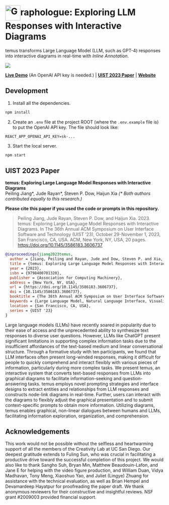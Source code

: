 # <img src="./public/logo512.png" width="48" style="vertical-align: middle;" alt="G"></img>raphologue: Exploring LLM Responses with Interactive Diagrams

temus transforms Large Language Model (LLM, such as GPT-4) responses into interactive diagrams in real-time with _Inline Annotation_.

![](./media/teaser.png)

[**Live Demo**](https://temus.app/) (An OpenAI API key is needed.) | [**UIST 2023 Paper**](https://doi.org/10.1145/3586183.3606737) | [**Website**](https://creativity.ucsd.edu/)

## Development

1. Install all the dependencies.

```bash
npm install
```

2. Create an `.env` file at the project ROOT (where the `.env.example` file is) to put the OpenAI API key. The file should look like:

```
REACT_APP_OPENAI_API_KEY=sk-...
```

3. Start the local server.

```bash
npm start
```

## UIST 2023 Paper

**temus: Exploring Large Language Model Responses with Interactive Diagrams**<br />
Peiling Jiang*, Jude Rayan*, Steven P. Dow, Haijun Xia _(\* Both authors contributed equally to this research.)_

**Please cite this paper if you used the code or prompts in this repository.**

> Peiling Jiang, Jude Rayan, Steven P. Dow, and Haijun Xia. 2023. temus: Exploring Large Language Model Responses with Interactive Diagrams. In The 36th Annual ACM Symposium on User Interface Software and Technology (UIST ’23), October 29-November 1, 2023, San Francisco, CA, USA. ACM, New York, NY, USA, 20 pages. https://doi.org/10.1145/3586183.3606737

```bibtex
@inproceedings{jiang2023temus,
  author = {Jiang, Peiling and Rayan, Jude and Dow, Steven P. and Xia, Haijun},
  title = {temus: Exploring Large Language Model Responses with Interactive Diagrams},
  year = {2023},
  isbn = {9798400701320},
  publisher = {Association for Computing Machinery},
  address = {New York, NY, USA},
  url = {https://doi.org/10.1145/3586183.3606737},
  doi = {10.1145/3586183.3606737},
  booktitle = {The 36th Annual ACM Symposium on User Interface Software and Technology},
  keywords = {Large Language Model, Natural Language Interface, Visualization},
  location = {San Francisco, CA, USA},
  series = {UIST '23}
}
```

Large language models (LLMs) have recently soared in popularity due to their ease of access and the unprecedented ability to synthesize text responses to diverse user questions. However, LLMs like ChatGPT present significant limitations in supporting complex information tasks due to the insufficient affordances of the text-based medium and linear conversational structure. Through a formative study with ten participants, we found that LLM interfaces often present long-winded responses, making it difficult for people to quickly comprehend and interact flexibly with various pieces of information, particularly during more complex tasks. We present temus, an interactive system that converts text-based responses from LLMs into graphical diagrams to facilitate information-seeking and question-answering tasks. temus employs novel prompting strategies and interface designs to extract entities and relationships from LLM responses and constructs node-link diagrams in real-time. Further, users can interact with the diagrams to flexibly adjust the graphical presentation and to submit context-specific prompts to obtain more information. Utilizing diagrams, temus enables graphical, non-linear dialogues between humans and LLMs, facilitating information exploration, organization, and comprehension.

## Acknowledgements

This work would not be possible without the selfless and heartwarming support of all the members of the Creativity Lab at UC San Diego. Our deepest gratitude extends to Fuling Sun, who was crucial in facilitating a productive drive toward the successful completion of this project. We would also like to thank Sangho Suh, Bryan Min, Matthew Beaudouin-Lafon, and Jane E for helping with the video figure production, and William Duan, Vidya Madhavan, Tony Meng, Xiaoshuo Yao, and Juliet (Lingye) Zhuang for assistance with the technical evaluation, as well as Brian Hempel and Devamardeep Hayatpur for proofreading the paper draft. We thank anonymous reviewers for their constructive and insightful reviews. NSF grant #2009003 provided financial support.
